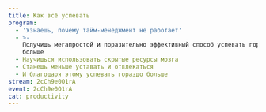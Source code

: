 ```yaml
---
title: Как всё успевать
program:
  - 'Узнаешь, почему тайм-менеджмент не работает'
  - >-
    Получишь мегапростой и поразительно эффективный способ успевать гораздо
    больше
  - Научишься использовать скрытые ресурсы мозга
  - Станешь меньше уставать и отвлекаться
  - И благодаря этому успевать гораздо больше
stream: 2cCh9e0O1rA
event: 2cCh9e0O1rA
cat: productivity
---
```

